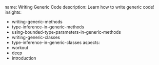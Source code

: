 name: Writing Generic Code
description: Learn how to write generic code!
insights:
  - writing-generic-methods
  - type-inference-in-generic-methods
  - using-bounded-type-parameters-in-generic-methods
  - writing-generic-classes
  - type-inference-in-generic-classes
aspects:
  - workout
  - deep
  - introduction
